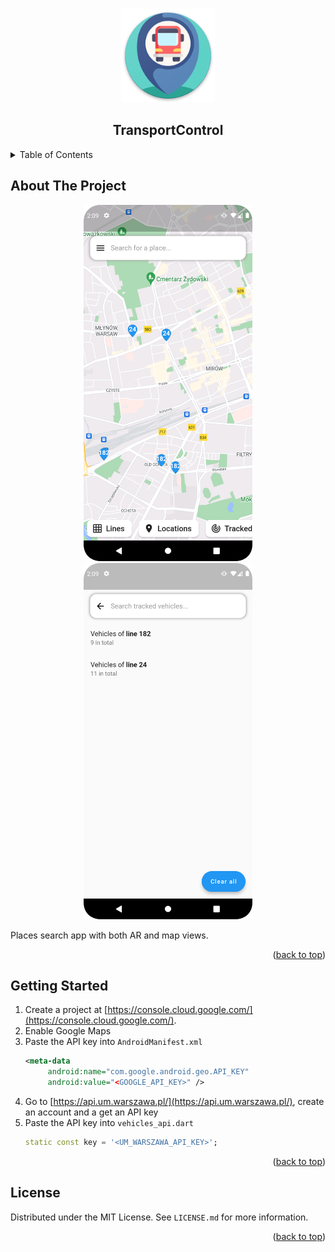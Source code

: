 <a name="readme-top"></a>

<!-- PROJECT LOGO -->
<br />
<div align="center">
<img src="https://raw.githubusercontent.com/tosoba/TransportControl/master/app/android/app/src/main/res/mipmap-xxxhdpi/ic_launcher.png" alt="Logo" width="150" height="150">

<h2 align="center">TransportControl</h2>
</div>



<!-- TABLE OF CONTENTS -->
<details>
  <summary>Table of Contents</summary>
  <ol>
    <li>
      <a href="#about-the-project">About The Project</a>
    </li>
    <li>
      <a href="#getting-started">Getting Started</a>
    </li>
    <li><a href="#license">License</a></li>
  </ol>
</details>



<!-- ABOUT THE PROJECT -->
## About The Project

<div align="center">
<img src="https://raw.githubusercontent.com/tosoba/TransportControl/master/Screenshot_1.png" alt="Logo" width="270" height="570">
<img src="https://raw.githubusercontent.com/tosoba/TransportControl/master/Screenshot_2.png" alt="Logo" width="270" height="570">
</div>

Places search app with both AR and map views.

<p align="right">(<a href="#readme-top">back to top</a>)</p>



<!-- GETTING STARTED -->
## Getting Started


1. Create a project at [https://console.cloud.google.com/](https://console.cloud.google.com/).
2. Enable Google Maps
3. Paste the API key into `AndroidManifest.xml`
   ```xml
   <meta-data
        android:name="com.google.android.geo.API_KEY"
        android:value="<GOOGLE_API_KEY>" />
   ```
4. Go to [https://api.um.warszawa.pl/](https://api.um.warszawa.pl/), create an account and a get an API key
5. Paste the API key into `vehicles_api.dart`
   ```dart
   static const key = '<UM_WARSZAWA_API_KEY>';
   ```
<p align="right">(<a href="#readme-top">back to top</a>)</p>



<!-- LICENSE -->
## License

Distributed under the MIT License. See `LICENSE.md` for more information.

<p align="right">(<a href="#readme-top">back to top</a>)</p>

